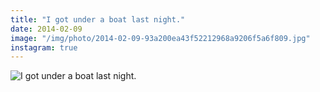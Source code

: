```yaml
---
title: "I got under a boat last night."
date: 2014-02-09
image: "/img/photo/2014-02-09-93a200ea43f52212968a9206f5a6f809.jpg"
instagram: true
---
```


![I got under a boat last night.](/img/photo/2014-02-09-93a200ea43f52212968a9206f5a6f809.jpg)
